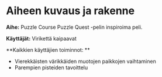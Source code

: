 # Aiheen kuvaus ja rakenne

**Aihe:** Puzzle Course
Puzzle Quest -pelin inspiroima peli.

**Käyttäjät:** Virikettä kaipaavat

**Kaikkien käyttäjien toiminnot: **
- Vierekkäisten värikkäiden muotojen paikkojen vaihtaminen
- Parempien pisteiden tavoittelu